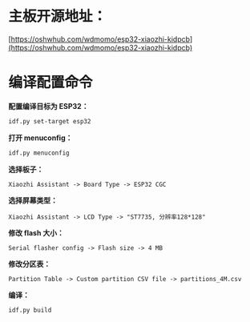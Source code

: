 # 主板开源地址：
[https://oshwhub.com/wdmomo/esp32-xiaozhi-kidpcb](https://oshwhub.com/wdmomo/esp32-xiaozhi-kidpcb)

# 编译配置命令

**配置编译目标为 ESP32：**

```bash
idf.py set-target esp32
```

**打开 menuconfig：**

```bash
idf.py menuconfig
```

**选择板子：**

```
Xiaozhi Assistant -> Board Type -> ESP32 CGC
```

**选择屏幕类型：**

```
Xiaozhi Assistant -> LCD Type -> "ST7735, 分辨率128*128"
```

**修改 flash 大小：**

```
Serial flasher config -> Flash size -> 4 MB
```

**修改分区表：**

```
Partition Table -> Custom partition CSV file -> partitions_4M.csv
```

**编译：**

```bash
idf.py build
```
